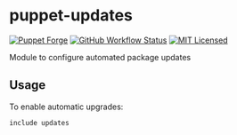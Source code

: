puppet-updates
===========

[![Puppet Forge](https://img.shields.io/puppetforge/v/halyard/updates.svg)](https://forge.puppetlabs.com/halyard/updates)
[![GitHub Workflow Status](https://img.shields.io/github/actions/workflow/status/halyard/puppet-updates/build.yml?branch=main)](https://github.com/halyard/puppet-updates/actions)
[![MIT Licensed](http://img.shields.io/badge/license-MIT-green.svg?style=flat)](https://tldrlegal.com/license/mit-license)

Module to configure automated package updates

## Usage

To enable automatic upgrades:

```puppet
include updates
```

